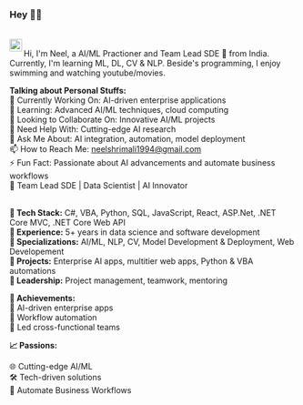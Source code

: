 ### Hey 👋🏽

<br/>

<a href="https://www.linkedin.com/in/neel-shrimali-ba532a193/">
  <img align="left" alt="Vasanth P LinkedIn" width="22px" src="https://cdn.jsdelivr.net/npm/simple-icons@v3/icons/linkedin.svg" />
</a>
<!-- <a href="https://www.instagram.com/vasanth_engineer_4949/">
  <img align="left" alt="My Instagram" width="22px" src="https://cdn.jsdelivr.net/npm/simple-icons@v3/icons/instagram.svg" />
</a> -->

<br />
Hi, I'm Neel, a AI/ML Practioner and Team Lead SDE 🚀 from India. Currently, I'm learning ML, DL, CV & NLP. Beside's programming, I enjoy swimming and watching youtube/movies.

<!-- <img align="right" alt="GIF" src="https://media.giphy.com/media/836HiJc7pgzy8iNXCn/giphy.gif" /> -->
  
**Talking about Personal Stuffs:**<br/>
🔭 Currently Working On: AI-driven enterprise applications<br />
🌱 Learning: Advanced AI/ML techniques, cloud computing<br />
👯 Looking to Collaborate On: Innovative AI/ML projects<br />
🤔 Need Help With: Cutting-edge AI research<br />
💬 Ask Me About: AI integration, automation, model deployment<br />
📫 How to Reach Me: neelshrimali1994@gmail.com<br />
⚡ Fun Fact: Passionate about AI advancements and automate business workflows <br />
🚀 Team Lead SDE | Data Scientist | AI Innovator<br /><br />

**🔹 Tech Stack:** C#, VBA, Python, SQL, JavaScript, React, ASP.Net, .NET Core MVC, .NET Core Web API<br />
**🔹 Experience:** 5+ years in data science and software development<br />
**🔹 Specializations:** AI/ML, NLP, CV, Model Development & Deployment, Web Developement<br />
**🔹 Projects:** Enterprise AI apps, multitier web apps, Python & VBA automations<br />
**🔹 Leadership:** Project management, teamwork, mentoring<br />

**🌟 Achievements:**<br />
🚀 AI-driven enterprise apps<br />
🤖 Workflow automation<br />
👥 Led cross-functional teams<br />

**📈 Passions:**<br />

🌐 Cutting-edge AI/ML<br />
🛠️ Tech-driven solutions<br />
🌱 Automate Business Workflows<br />
